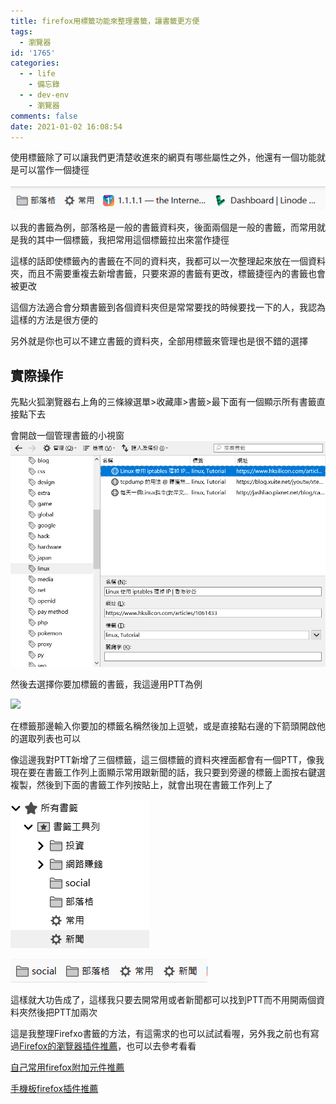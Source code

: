 ```yaml
---
title: firefox用標籤功能來整理書籤，讓書籤更方便
tags:
  - 瀏覽器
id: '1765'
categories:
  - - life
    - 備忘錄
  - - dev-env
    - 瀏覽器
comments: false
date: 2021-01-02 16:08:54
---
```


使用標籤除了可以讓我們更清楚收進來的網頁有哪些屬性之外，他還有一個功能就是可以當作一個捷徑

![firefox bookmark](./firefox-bookmark-use-tag/firefox_HEup3D7aDg.png)

以我的書籤為例，部落格是一般的書籤資料夾，後面兩個是一般的書籤，而常用就是我的其中一個標籤，我把常用這個標籤拉出來當作捷徑

這樣的話即使標籤內的書籤在不同的資料夾，我都可以一次整理起來放在一個資料夾，而且不需要重複去新增書籤，只要來源的書籤有更改，標籤捷徑內的書籤也會被更改

這個方法適合會分類書籤到各個資料夾但是常常要找的時候要找一下的人，我認為這樣的方法是很方便的

另外就是你也可以不建立書籤的資料夾，全部用標籤來管理也是很不錯的選擇

## 實際操作

先點火狐瀏覽器右上角的三條線選單>收藏庫>書籤>最下面有一個顯示所有書籤直接點下去

會開啟一個管理書籤的小視窗![firefox bookmark](./firefox-bookmark-use-tag/firefox_LB8jnH16I7.png)

然後去選擇你要加標籤的書籤，我這邊用PTT為例

![](https://blog.devcker.com/wp-content/uploads/2021/01/firefox_nCMA6taPOh.png)

在標籤那邊輸入你要加的標籤名稱然後加上逗號，或是直接點右邊的下箭頭開啟他的選取列表也可以

像這邊我對PTT新增了三個標籤，這三個標籤的資料夾裡面都會有一個PTT，像我現在要在書籤工作列上面顯示常用跟新聞的話，我只要到旁邊的標籤上面按右鍵選複製，然後到下面的書籤工作列按貼上，就會出現在書籤工作列上了

![firefox_2NKTUT08Ea](./firefox-bookmark-use-tag/firefox_zZojYGJ3xB.png)

![firefox_2NKTUT08Ea](./firefox-bookmark-use-tag/firefox_2NKTUT08Ea.png)

這樣就大功告成了，這樣我只要去開常用或者新聞都可以找到PTT而不用開兩個資料夾然後把PTT加兩次

這是我整理Firefxo書籤的方法，有這需求的也可以試試看喔，另外我之前也有寫過[Firefox的瀏覽器插件推薦](https://blog.devcker.com/firefox-plugin-recommend/ "Firefox的瀏覽器插件推薦")，也可以去參考看看

[自己常用firefox附加元件推薦](https://blog.devcker.com/firefox-plugin-recommend/ "自己常用firefox附加元件推薦")

[手機板firefox插件推薦](https://blog.devcker.com/mobile-firefox-plugin/ "手機板firefox插件推薦")